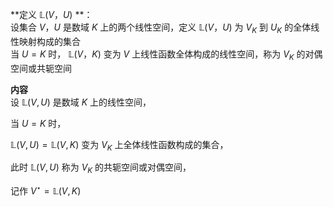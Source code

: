 **定义 $\mathbb L(V，U)$ **：  
设集合 $V，U$ 是数域 $K$ 上的两个线性空间，定义 $\mathbb L(V，U)$ 为 $V_K$ 到 $U_K$ 的全体线性映射构成的集合  
当 $U=K$ 时， $\mathbb L(V，K)$ 变为 $V$ 上线性函数全体构成的线性空间，称为 $V_K$ 的对偶空间或共轭空间  
  
**内容**  
设 $\mathbb L(V,U)$ 是数域 $K$ 上的线性空间，  
  
当 $U=K$ 时，  
  
 $\mathbb L(V,U)=\mathbb L(V,K)$ 变为 $V_K$ 上全体线性函数构成的集合，  
  
此时 $\mathbb L(V,U)$ 称为 $V_K$ 的共轭空间或对偶空间，  
  
记作 $V^{\star}=\mathbb L(V,K)$  
